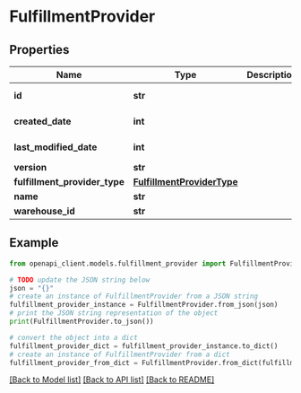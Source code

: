 # FulfillmentProvider


## Properties

Name | Type | Description | Notes
------------ | ------------- | ------------- | -------------
**id** | **str** |  | [optional] [readonly] 
**created_date** | **int** |  | [optional] [readonly] 
**last_modified_date** | **int** |  | [optional] [readonly] 
**version** | **str** |  | [optional] 
**fulfillment_provider_type** | [**FulfillmentProviderType**](FulfillmentProviderType.md) |  | [optional] 
**name** | **str** |  | [optional] 
**warehouse_id** | **str** |  | [optional] 

## Example

```python
from openapi_client.models.fulfillment_provider import FulfillmentProvider

# TODO update the JSON string below
json = "{}"
# create an instance of FulfillmentProvider from a JSON string
fulfillment_provider_instance = FulfillmentProvider.from_json(json)
# print the JSON string representation of the object
print(FulfillmentProvider.to_json())

# convert the object into a dict
fulfillment_provider_dict = fulfillment_provider_instance.to_dict()
# create an instance of FulfillmentProvider from a dict
fulfillment_provider_from_dict = FulfillmentProvider.from_dict(fulfillment_provider_dict)
```
[[Back to Model list]](../README.md#documentation-for-models) [[Back to API list]](../README.md#documentation-for-api-endpoints) [[Back to README]](../README.md)


